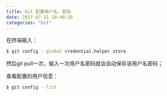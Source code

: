 ```yaml
---
title: Git 配置用户名、密码
date: 2017-07-31 10:40:10
categories: "Git"
---
```


在终端输入：

``` bash
$ git config --global credential.helper store
```

然后git pull一次，输入一次用户名密码就会自动保存该用户名密码；

查看配置的用户信息：

``` bash
$ git config --list
```